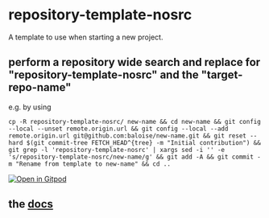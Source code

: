 # repository-template-nosrc
A template to use when starting a new project.

## perform a repository wide search and replace for "repository-template-nosrc" and the "target-repo-name"

e.g. by using

```
cp -R repository-template-nosrc/ new-name && cd new-name && git config --local --unset remote.origin.url && git config --local --add remote.origin.url git@github.com:baloise/new-name.git && git reset --hard $(git commit-tree FETCH_HEAD^{tree} -m "Initial contribution") &&  git grep -l 'repository-template-nosrc' | xargs sed -i '' -e 's/repository-template-nosrc/new-name/g' && git add -A && git commit -m "Rename from template to new-name" && cd ..
```
[![Open in Gitpod](https://gitpod.io/button/open-in-gitpod.svg)](https://gitpod.io#https://github.com/baloise/repository-template-nosrc)

## the [docs](docs/index.md)

